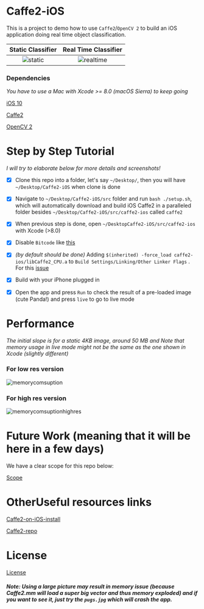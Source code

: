 # Caffe2-iOS

This is a project to demo how to use `Caffe2`/`OpenCV 2` to build an iOS application doing real time object classification.

**Static Classifier**             |  **Real Time Classifier**
:-------------------------:|:-------------------------:
![static](https://cloud.githubusercontent.com/assets/8921629/25568373/16e02918-2db6-11e7-81b3-d04df27bcfe5.PNG)   | ![realtime](https://cloud.githubusercontent.com/assets/8921629/25568372/14d9b2ba-2db6-11e7-9c95-1fe4aeaadad1.PNG) 

### Dependencies

*You have to use a Mac with Xcode >= 8.0 (macOS Sierra) to keep going*

[iOS 10](https://www.apple.com/ca/ios/ios-10/)

[Caffe2](https://caffe2.ai/docs/getting-started.html?platform=ios&configuration=compile) 

[OpenCV 2](http://docs.opencv.org/2.4/doc/tutorials/introduction/ios_install/ios_install.html) 


# Step by Step Tutorial

*I will try to elaborate below for more details and screenshots!*

- [X] Clone this repo into a folder, let's say `~/Desktop/`, then you will have `~/Desktop/Caffe2-iOS` when clone is done

- [X] Navigate to `~/Desktop/Caffe2-iOS/src` folder and run `bash ./setup.sh`, which will automatically download and build iOS Caffe2 in a paralleled folder besides  `~/Desktop/Caffe2-iOS/src/caffe2-ios` called `caffe2`

- [X] When previous step is done, open `~/DesktopCaffe2-iOS/src/caffe2-ios` with Xcode (>8.0)

- [X] Disable `Bitcode` like [this](http://stackoverflow.com/questions/31205133/how-to-enable-bitcode-in-xcode-7)

- [X] *(by default should be done)* Adding `$(inherited) -force_load caffe2-ios/libCaffe2_CPU.a` to `Build Settings/Linking/Other Linker Flags` . For this [issue](https://github.com/caffe2/caffe2/issues/347)

- [X] Build with your iPhone plugged in

- [X] Open the app and press `Run` to check the result of a pre-loaded image (cute Panda!) and press `live` to go to live mode

# Performance 

*The initial slope is for a static 4KB image, around 50 MB and Note that memory usage in live mode might not be the same as the one shown in Xcode (slightly different)*

### For low res version
![memorycomsuption](https://cloud.githubusercontent.com/assets/8921629/25562545/29e545f8-2d3d-11e7-9ab8-f780de05ddeb.png)

### For high res version
![memorycomsuptionhighres](https://cloud.githubusercontent.com/assets/8921629/25568321/066329ec-2db5-11e7-9a65-de6861ed2f25.png)

# Future Work (meaning that it will be here in a few days)

We have a clear scope for this repo below:

[Scope](https://github.com/KleinYuan/Caffe2-iOS/wiki#scope)

# OtherUseful resources links

[Caffe2-on-iOS-install](https://caffe2.ai/docs/getting-started.html?platform=ios&configuration=compile)

[Caffe2-repo](https://github.com/caffe2/caffe2)

# License
[License](LICENSE)

##### Note: Using a large picture may result in memory issue (because Caffe2.mm will load a super big vector and thus memory exploded) and if you want to see it, just try the `pugs.jpg` which will crash the app.
